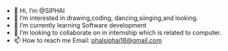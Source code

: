 - 👋 Hi, I’m @SIPHAI
- 👀 I’m interested in drawing,coding, dancing,siinging,and looking.
- 🌱 I’m currently learning Software development
- 💞️ I’m looking to collaborate on in internship which is related to computer.
- 📫 How to reach me Email: phalsiphai18@gmail.com 

<!---
SIPHAI/SIPHAI is a ✨ special ✨ repository because its `README.md` (this file) appears on your GitHub profile.
You can click the Preview link to take a look at your changes.
--->
